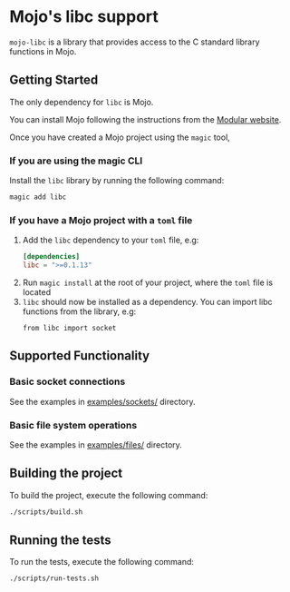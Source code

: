 # Mojo's libc support

`mojo-libc` is a library that provides access to the C standard library functions in Mojo.

## Getting Started

The only dependency for `libc` is Mojo.

You can install Mojo following the instructions from the [Modular website](https://www.modular.com/max/mojo).

Once you have created a Mojo project using the `magic` tool,

### If you are using the magic CLI

Install the `libc` library by running the following command:

```bash
magic add libc
```

### If you have a Mojo project with a `toml` file

1. Add the `libc` dependency to your `toml` file, e.g:
   ```toml
   [dependencies]
   libc = ">=0.1.13"
   ```
3. Run `magic install` at the root of your project, where the `toml` file is located
4. `libc` should now be installed as a dependency. You can import libc functions from the library, e.g:
    ```mojo
    from libc import socket
    ```

## Supported Functionality

### Basic socket connections

See the examples in [examples/sockets/](examples/sockets/) directory.

### Basic file system operations

See the examples in [examples/files/](examples/files/) directory.

## Building the project

To build the project, execute the following command:

```bash
./scripts/build.sh
```

## Running the tests

To run the tests, execute the following command:

```bash
./scripts/run-tests.sh
```
